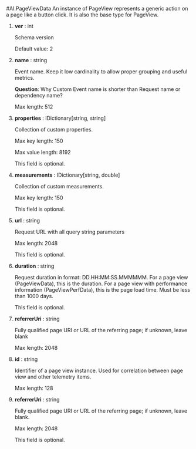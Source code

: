
#AI.PageViewData
An instance of PageView represents a generic action on a page like a button click. It is also the base type for PageView.

1. **ver** : int

    Schema version
    
    Default value: 2
    
1. **name** : string

    Event name. Keep it low cardinality to allow proper grouping and useful metrics.
    
    **Question**: Why Custom Event name is shorter than Request name or dependency name?
    
    Max length: 512
    
1. **properties** : IDictionary[string, string]

    Collection of custom properties.
    
    Max key length: 150
    
    Max value length: 8192
    
    This field is optional.
    
1. **measurements** : IDictionary[string, double]

    Collection of custom measurements.
    
    Max key length: 150
    
    This field is optional.
    
1. **url** : string

    Request URL with all query string parameters
    
    Max length: 2048
    
    This field is optional.
    
1. **duration** : string

    Request duration in format: DD.HH:MM:SS.MMMMMM. For a page view (PageViewData), this is the duration. For a page view with performance information (PageViewPerfData), this is the page load time. Must be less than 1000 days.
    
    This field is optional.
    
1. **referrerUri** : string

    Fully qualified page URI or URL of the referring page; if unknown, leave blank
    
    Max length: 2048
    
1. **id** : string

    Identifier of a page view instance. Used for correlation between page view and other telemetry items.
    
    Max length: 128

1. **referrerUri** : string

    Fully qualified page URI or URL of the referring page; if unknown, leave blank.
    
    Max length: 2048

    This field is optional.
    
